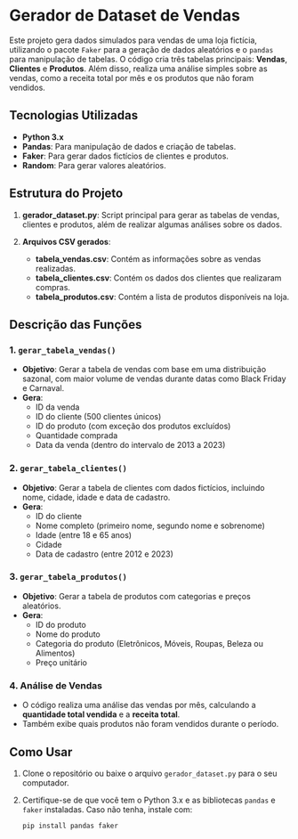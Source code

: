 # Gerador de Dataset de Vendas

Este projeto gera dados simulados para vendas de uma loja fictícia, utilizando o pacote `Faker` para a geração de dados aleatórios e o `pandas` para manipulação de tabelas. O código cria três tabelas principais: **Vendas**, **Clientes** e **Produtos**. Além disso, realiza uma análise simples sobre as vendas, como a receita total por mês e os produtos que não foram vendidos.

## Tecnologias Utilizadas

- **Python 3.x**
- **Pandas**: Para manipulação de dados e criação de tabelas.
- **Faker**: Para gerar dados fictícios de clientes e produtos.
- **Random**: Para gerar valores aleatórios.

## Estrutura do Projeto

1. **gerador_dataset.py**: Script principal para gerar as tabelas de vendas, clientes e produtos, além de realizar algumas análises sobre os dados.
   
2. **Arquivos CSV gerados**:
    - **tabela_vendas.csv**: Contém as informações sobre as vendas realizadas.
    - **tabela_clientes.csv**: Contém os dados dos clientes que realizaram compras.
    - **tabela_produtos.csv**: Contém a lista de produtos disponíveis na loja.

## Descrição das Funções

### 1. `gerar_tabela_vendas()`
   - **Objetivo**: Gerar a tabela de vendas com base em uma distribuição sazonal, com maior volume de vendas durante datas como Black Friday e Carnaval.
   - **Gera**: 
     - ID da venda
     - ID do cliente (500 clientes únicos)
     - ID do produto (com exceção dos produtos excluídos)
     - Quantidade comprada
     - Data da venda (dentro do intervalo de 2013 a 2023)

### 2. `gerar_tabela_clientes()`
   - **Objetivo**: Gerar a tabela de clientes com dados fictícios, incluindo nome, cidade, idade e data de cadastro.
   - **Gera**:
     - ID do cliente
     - Nome completo (primeiro nome, segundo nome e sobrenome)
     - Idade (entre 18 e 65 anos)
     - Cidade
     - Data de cadastro (entre 2012 e 2023)

### 3. `gerar_tabela_produtos()`
   - **Objetivo**: Gerar a tabela de produtos com categorias e preços aleatórios.
   - **Gera**:
     - ID do produto
     - Nome do produto
     - Categoria do produto (Eletrônicos, Móveis, Roupas, Beleza ou Alimentos)
     - Preço unitário

### 4. **Análise de Vendas**
   - O código realiza uma análise das vendas por mês, calculando a **quantidade total vendida** e a **receita total**.
   - Também exibe quais produtos não foram vendidos durante o período.

## Como Usar

1. Clone o repositório ou baixe o arquivo `gerador_dataset.py` para o seu computador.
2. Certifique-se de que você tem o Python 3.x e as bibliotecas `pandas` e `faker` instaladas. Caso não tenha, instale com:
   
   ```bash
   pip install pandas faker
